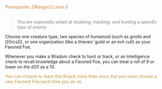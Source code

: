 ###### *<span style="color:rgb(203, 123, 55)">Prerequisite: [[Ranger]] Level 3</span>*

> *<span style="color:rgb(125, 125, 125)">You are especially adept at studying, tracking, and hunting a specific type of enemy.</span>* 

Choose one creature type, two species of humanoid (such as gnolls and [[Orcs]]), or one organization (like a thieves' guild or an evil cult) as your Favored Foe.

Whenever you make a Wisdom check to hunt or track, or an Intelligence check to recall knowledge about a Favored Foe, you can treat a roll of 9 or lower on the d20 as a 10.

<span style="color:rgb(193, 145, 56)">You can choose to learn this Knack more than once, but you must choose a new Favored Foe each time you do so.</span> 